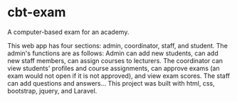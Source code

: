 # cbt-exam
A computer-based exam for an academy. 

This web app has four sections: admin, coordinator, staff, and student. 
The admin's functions are as follows: Admin can add new students, can add new staff members, can assign courses to lecturers. 
The coordinator can view students' profiles and course assignments, can approve exams (an exam would not open if it is not approved), and view exam scores. 
The staff can add questions and answers... This project was built with html, css, bootstrap, jquery, and Laravel.
